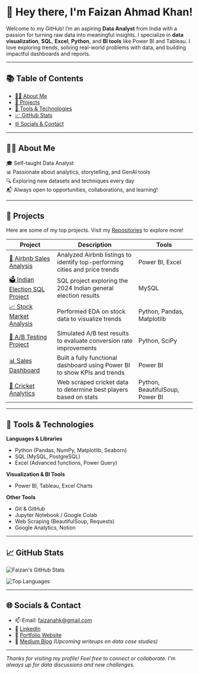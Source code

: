 

<!--
**FaizanAhK/FaizanAhk** is a ✨ _special_ ✨ repository because its `README.md` (this file) appears on your GitHub profile.

Here are some ideas to get you started:

- 🔭 I’m currently working on ...
- 🌱 I’m currently learning ...
- 👯 I’m looking to collaborate on ...
- 🤔 I’m looking for help with ...
- 💬 Ask me about ...
- 📫 How to reach me: ...
- 😄 Pronouns: ...
- ⚡ Fun fact: ...
-->
# 👋 Hey there, I'm Faizan Ahmad Khan!

Welcome to my GitHub! I’m an aspiring **Data Analyst** from India with a passion for turning raw data into meaningful insights. I specialize in **data visualization**, **SQL**, **Excel**, **Python**, and **BI tools** like Power BI and Tableau. I love exploring trends, solving real-world problems with data, and building impactful dashboards and reports.

---

## 📚 Table of Contents

- [👨‍💻 About Me](#-about-me)
- [📌 Projects](#-projects)
- [🧰 Tools & Technologies](#-tools--technologies)
- [📈 GitHub Stats](#-github-stats)
- [🌐 Socials & Contact](#-socials--contact)

---

## 👨‍💻 About Me

🎓 Self-taught Data Analyst  
📊 Passionate about analytics, storytelling, and GenAI tools  
🔍 Exploring new datasets and techniques every day  
📬 Always open to opportunities, collaborations, and learning!

---

## 📌 Projects

Here are some of my top projects. Visit my [Repositories](https://github.com/FaizanAhK?tab=repositories) to explore more!

| Project | Description | Tools |
|--------|-------------|-------|
| [🏡 Airbnb Sales Analysis](https://github.com/FaizanAhK/Airbnb-Sales-Analysis) | Analyzed Airbnb listings to identify top-performing cities and price trends | Power BI, Excel |
| [🗳️ Indian Election SQL Project](https://github.com/FaizanAhK/Election-SQL-Analysis) | SQL project exploring the 2024 Indian general election results | MySQL |
| [📈 Stock Market Analysis](https://github.com/FaizanAhK/Stock-Market-EDA) | Performed EDA on stock data to visualize trends | Python, Pandas, Matplotlib |
| [🧪 A/B Testing Project](https://github.com/FaizanAhK/AB-Testing-Analysis) | Simulated A/B test results to evaluate conversion rate improvements | Python, SciPy |
| [📊 Sales Dashboard](https://github.com/FaizanAhK/Sales-Dashboard) | Built a fully functional dashboard using Power BI to show KPIs and trends | Power BI |
| [🏏 Cricket Analytics](https://github.com/FaizanAhK/Cricket-EDA) | Web scraped cricket data to determine best players based on stats | Python, BeautifulSoup, Power BI |

---

## 🧰 Tools & Technologies

**Languages & Libraries**  
- Python (Pandas, NumPy, Matplotlib, Seaborn)  
- SQL (MySQL, PostgreSQL)  
- Excel (Advanced functions, Power Query)

**Visualization & BI Tools**  
- Power BI, Tableau, Excel Charts

**Other Tools**  
- Git & GitHub  
- Jupyter Notebook / Google Colab  
- Web Scraping (BeautifulSoup, Requests)  
- Google Analytics, Notion

---

## 📈 GitHub Stats

![Faizan's GitHub Stats](https://github-readme-stats.vercel.app/api?username=FaizanAhK&show_icons=true&theme=radical)

![Top Languages](https://github-readme-stats.vercel.app/api/top-langs/?username=FaizanAhK&layout=compact&theme=radical)

---

## 🌐 Socials & Contact

- 📫 Email: faizanahk@gmail.com  
- 💼 [LinkedIn](https://www.linkedin.com/in/faizanahk/)  
- 📁 [Portfolio Website](https://datascienceportfol.io/fk20013358)  
- 📝 [Medium Blog](https://medium.com/@faizanahk) *(Upcoming writeups on data case studies)*  

---

_Thanks for visiting my profile! Feel free to connect or collaborate. I'm always up for data discussions and new challenges._
